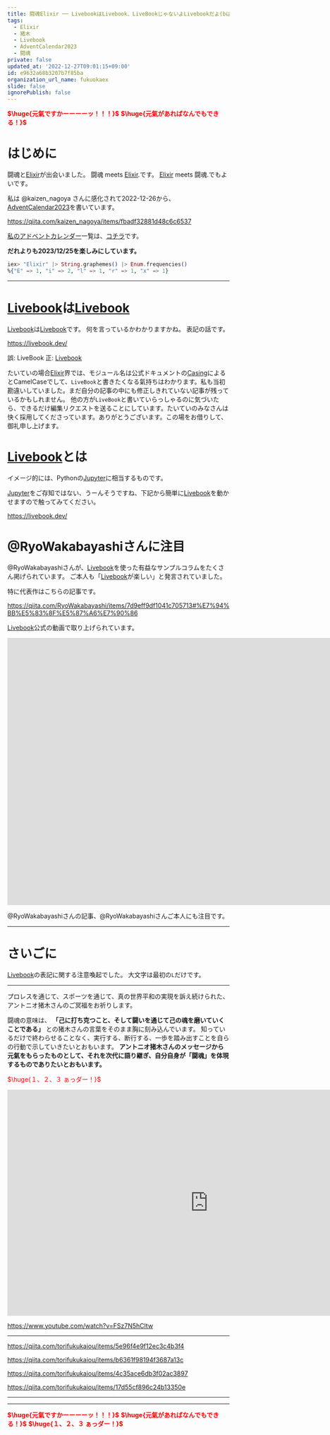 ```yaml
---
title: 闘魂Elixir ── LivebookはLivebook、LiveBookじゃないよLivebookだよ(bは小文字)
tags:
  - Elixir
  - 猪木
  - Livebook
  - AdventCalendar2023
  - 闘魂
private: false
updated_at: '2022-12-27T09:01:15+09:00'
id: e9632a68b3207b7f85ba
organization_url_name: fukuokaex
slide: false
ignorePublish: false
---
```

<b><font color="red">$\huge{元氣ですかーーーーッ！！！}$</font></b>
<b><font color="red">$\huge{元氣があればなんでもできる！}$</font></b>

# はじめに

闘魂と[Elixir](https://elixir-lang.org/)が出会いました。
闘魂 meets [Elixir](https://elixir-lang.org/).です。
[Elixir](https://elixir-lang.org/) meets 闘魂.でもよいです。

私は @kaizen_nagoya さんに感化されて2022-12-26から、[AdventCalendar2023](https://qiita.com/tags/adventcalendar2023)を書いています。

https://qiita.com/kaizen_nagoya/items/fbadf32881d48c6c6537

[私のアドベントカレンダー](https://docs.google.com/spreadsheets/d/1HQvFjagQLRPjOYAjDVzWp9S4b8dKixxvvaz_TtbZWto/edit#gid=156122552)一覧は、[コチラ](https://docs.google.com/spreadsheets/d/1HQvFjagQLRPjOYAjDVzWp9S4b8dKixxvvaz_TtbZWto/edit#gid=156122552)です。

**だれよりも2023/12/25を楽しみにしています。**

```elixir
iex> "Elixir" |> String.graphemes() |> Enum.frequencies()
%{"E" => 1, "i" => 2, "l" => 1, "r" => 1, "x" => 1}
```

---

# [Livebook](https://livebook.dev/)は[Livebook](https://livebook.dev/)

[Livebook](https://livebook.dev/)は[Livebook](https://livebook.dev/)です。
何を言っているかわかりますかね。
表記の話です。

https://livebook.dev/

誤: LiveBook
正: [Livebook](https://livebook.dev/)

たいていの場合[Elixir](https://elixir-lang.org/)界では、モジュール名は公式ドキュメントの[Casing](https://hexdocs.pm/elixir/naming-conventions.html#casing)によるとCamelCaseでして、`LiveBook`と書きたくなる氣持ちはわかります。私も当初勘違いしていました。まだ自分の記事の中にも修正しきれていない記事が残っているかもしれません。
他の方が`LiveBook`と書いていらっしゃるのに気づいたら、できるだけ編集リクエストを送ることにしています。たいていのみなさんは快く採用してくださっています。ありがとうございます。この場をお借りして、御礼申し上げます。

# [Livebook](https://livebook.dev/)とは

イメージ的には、Pythonの[Jupyter](https://jupyter.org/)に相当するものです。

[Jupyter](https://jupyter.org/)をご存知ではない、うーんそうですね、下記から簡単に[Livebook](https://livebook.dev/)を動かせますので触ってみてください。

https://livebook.dev/

# @RyoWakabayashiさんに注目

@RyoWakabayashiさんが、[Livebook](https://livebook.dev/)を使った有益なサンプルコラムをたくさん掲げられています。
ご本人も「[Livebook](https://livebook.dev/)が楽しい」と発言されていました。

特に代表作はこちらの記事です。

https://qiita.com/RyoWakabayashi/items/7d9eff9df1041c705713#%E7%94%BB%E5%83%8F%E5%87%A6%E7%90%86

[Livebook](https://livebook.dev/)公式の動画で取り上げられています。

<iframe width="1566" height="605" src="https://www.youtube.com/embed/lyiqw3O8d_A" title="What's new in Livebook 0.7" frameborder="0" allow="accelerometer; autoplay; clipboard-write; encrypted-media; gyroscope; picture-in-picture" allowfullscreen></iframe>

@RyoWakabayashiさんの記事、@RyoWakabayashiさんご本人にも注目です。


---

# さいごに

[Livebook](https://livebook.dev/)の表記に関する注意喚起でした。
大文字は最初の`L`だけです。

---

プロレスを通じて、スポーツを通じて、真の世界平和の実現を訴え続けられた、アントニオ猪木さんのご冥福をお祈りします。

闘魂の意味は、 **「己に打ち克つこと、そして闘いを通じて己の魂を磨いていくことである」** との猪木さんの言葉をそのまま胸に刻み込んでいます。
知っているだけで終わらせることなく、実行する、断行する、一歩を踏み出すことを自らの行動で示していきたいとおもいます。
**アントニオ猪木さんのメッセージから元氣をもらったものとして、それを次代に語り継ぎ、自分自身が「闘魂」を体現するものでありたいとおもいます。**

<font color="red">$\huge{１、２、３ ぁっダー！}$</font>


<iframe width="910" height="512" src="https://www.youtube.com/embed/AWxwmqzbOaw" title="燃える闘魂 アントニオ猪木  追悼VTR" frameborder="0" allow="accelerometer; autoplay; clipboard-write; encrypted-media; gyroscope; picture-in-picture" allowfullscreen></iframe>

https://www.youtube.com/watch?v=FSz7N5hCltw

---

https://qiita.com/torifukukaiou/items/5e96f4e9f12ec3c4b3f4

https://qiita.com/torifukukaiou/items/b6361f98194f3687a13c

https://qiita.com/torifukukaiou/items/4c35ace6db3f02ac3897

https://qiita.com/torifukukaiou/items/17d55cf896c24b13350e



---



---

<b><font color="red">$\huge{元氣ですかーーーーッ！！！}$</font></b>
<b><font color="red">$\huge{元氣があればなんでもできる！}$</font></b>
<b><font color="red">$\huge{１、２、３ ぁっダー！}$</font></b>
